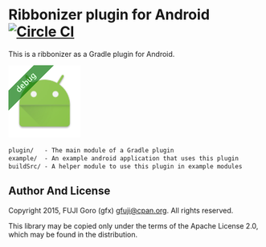 # Ribbonizer plugin for Android [![Circle CI](https://circleci.com/gh/gfx/gradle-android-ribbonizer-plugin.svg?style=svg&branch=master)](https://circleci.com/gh/gfx/gradle-android-ribbonizer-plugin)

This is a ribbonizer as a Gradle plugin for Android.

![](ic_launcher.png)

```
plugin/   - The main module of a Gradle plugin
example/  - An example android application that uses this plugin
buildSrc/ - A helper module to use this plugin in example modules
```

## Author And License

Copyright 2015, FUJI Goro (gfx) <gfuji@cpan.org>. All rights reserved.

This library may be copied only under the terms of the Apache License 2.0, which may be found in the distribution.
